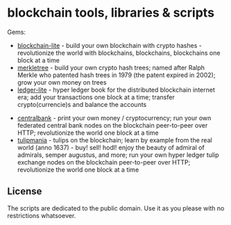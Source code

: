 # blockchain tools, libraries & scripts

Gems:

- [blockchain-lite](blockchain-lite)   - build your own blockchain with crypto hashes - revolutionize the world with blockchains, blockchains, blockchains one block at a time
- [merkletree](merkletree)  - build your own crypto hash trees; named after Ralph Merkle who patented hash trees in 1979 (the patent expired in 2002); grow your own money on trees
- [ledger-lite](ledger-lite)  - hyper ledger book for the distributed blockchain internet era; add your transactions one block at a time; transfer crypto(currencie)s and balance the accounts

<!-- gems in progress / alpha
- [p2p](p2p)  - build your own peer-to-peer (p2p) networks; run your own peer-to-peer (p2p) nodes over HTTP
-->


<!-- break -->

- [centralbank](centralbank)  - print your own money / cryptocurrency; run your own federated central bank nodes on the blockchain peer-to-peer over HTTP; revolutionize the world one block at a time
- [tulipmania](tulipmania)  - tulips on the blockchain; learn by example from the real world (anno 1637) - buy! sell! hodl! enjoy the beauty of admiral of admirals, semper augustus, and more; run your own hyper ledger tulip exchange nodes on the blockchain peer-to-peer over HTTP; revolutionize the world one block at a time





## License

The scripts are dedicated to the public domain.
Use it as you please with no restrictions whatsoever.